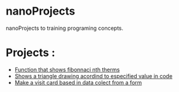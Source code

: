 # nanoProjects
nanoProjects to training programing concepts. 

# Projects : 
- [Function that shows fibonnaci nth therms](https://deborahhm.github.io/nanoProjects/fibonacci/)
- [Shows a triangle drawing acordind to especified value in code](https://deborahhm.github.io/nanoProjects/triangleAreaCalc/) 
- [Make a visit card based in data colect from a form ](https://deborahhm.github.io/nanoProjects/userInformation/)
